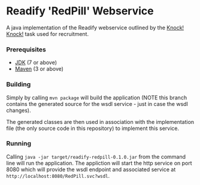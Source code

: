 # Readify 'RedPill' Webservice

A java implementation of the Readify webservice outlined by the [Knock! Knock!](https://knockknock.readify.net)
task used for recruitment.

### Prerequisites

- [JDK](http://www.oracle.com/technetwork/java/javase/downloads) (7 or above)
- [Maven](http://maven.apache.org/download.cgi) (3 or above)

### Building

Simply by calling `mvn package` will build the application (NOTE this branch contains the generated
source for the wsdl service - just in case the wsdl changes).

The generated classes are then used in association with the implementation file (the only source code
in this repository) to implement this service.

### Running

Calling `java -jar target/readify-redpill-0.1.0.jar` from the command line will run the application.
The appliction will start the http service on port 8080 which will provide the wsdl endpoint and associated
service at `http://localhost:8080/RedPill.svc?wsdl`.